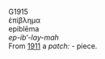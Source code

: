 <body>
  <p>G1915<br>  ἐπίβλημα  <br> epiblēma  <br><i>ep-ib‘-lay-mah </i><br>From <a href="g1911.htm">1911</a>  a <i>patch:</i> - piece.<br></p>
 </body>